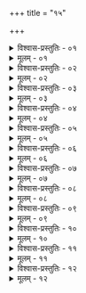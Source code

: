 +++
title = "१५"

+++


<details><summary>विश्वास-प्रस्तुतिः - ०१</summary>

०१  अथ वै भवति ॥
</details>

<details><summary>मूलम् - ०१</summary>

०१  अथ वै भवति ॥
</details>

<details><summary>विश्वास-प्रस्तुतिः - ०२</summary>

०२  अग्नौ करणशेषेण तद् अन्नम् अभिघारयेत् ।  
निरङ्गुष्ठं तु यद् दत्तं न तत् प्रीणाति वै पितृ̄न् ॥
</details>

<details><summary>मूलम् - ०२</summary>

०२  अग्नौ करणशेषेण तद् अन्नम् अभिघारयेत् ।  
निरङ्गुष्ठं तु यद् दत्तं न तत् प्रीणाति वै पितृ̄न् ॥
</details>

<details><summary>विश्वास-प्रस्तुतिः - ०३</summary>

०३  उभयोः शाखयोर् मुक्तं पितृभ्यो ऽन्नं निवेदितम् ।  
तद् अन्तरम् उपासन्ते असुरा दुष्टचेतसः ॥ [k: उपासन्ते ऽसुरा वै]
</details>

<details><summary>मूलम् - ०३</summary>

०३  उभयोः शाखयोर् मुक्तं पितृभ्यो ऽन्नं निवेदितम् ।  
तद् अन्तरम् उपासन्ते असुरा दुष्टचेतसः ॥ [k: उपासन्ते ऽसुरा वै]
</details>

<details><summary>विश्वास-प्रस्तुतिः - ०४</summary>

०४  यातुधानाः पिशाचाश् च प्रतिलुम्पन्ति तद् धविः ।  
तिलदाने ह्य् अदायाश् च तथा क्रोधवशे ऽसुराः ॥
</details>

<details><summary>मूलम् - ०४</summary>

०४  यातुधानाः पिशाचाश् च प्रतिलुम्पन्ति तद् धविः ।  
तिलदाने ह्य् अदायाश् च तथा क्रोधवशे ऽसुराः ॥
</details>

<details><summary>विश्वास-प्रस्तुतिः - ०५</summary>

०५  काषायवासा यान् कुरुते जपहोमप्रतिग्रहान् ।  
न तद् देवंगमं भवति हव्यकव्येषुयद् धविः ॥ [k: देवगमं]
</details>

<details><summary>मूलम् - ०५</summary>

०५  काषायवासा यान् कुरुते जपहोमप्रतिग्रहान् ।  
न तद् देवंगमं भवति हव्यकव्येषुयद् धविः ॥ [k: देवगमं]
</details>

<details><summary>विश्वास-प्रस्तुतिः - ०६</summary>

०६  यच् च दत्तम् अनङ्गुष्ठं यच् चैव प्रतिगृह्यते ।  
आचामति च यस् तिष्ठन् न स तेन समृध्यते ॥ इति ॥
</details>

<details><summary>मूलम् - ०६</summary>

०६  यच् च दत्तम् अनङ्गुष्ठं यच् चैव प्रतिगृह्यते ।  
आचामति च यस् तिष्ठन् न स तेन समृध्यते ॥ इति ॥
</details>

<details><summary>विश्वास-प्रस्तुतिः - ०७</summary>

०७  आद्यन्तयोर् अपां प्रदानं सर्वत्र ॥
</details>

<details><summary>मूलम् - ०७</summary>

०७  आद्यन्तयोर् अपां प्रदानं सर्वत्र ॥
</details>

<details><summary>विश्वास-प्रस्तुतिः - ०८</summary>

०८  जयप्रभृति यथाविधानम् ॥
</details>

<details><summary>मूलम् - ०८</summary>

०८  जयप्रभृति यथाविधानम् ॥
</details>

<details><summary>विश्वास-प्रस्तुतिः - ०९</summary>

०९  शेषम् उक्तम् अष्टकाहोमे ॥
</details>

<details><summary>मूलम् - ०९</summary>

०९  शेषम् उक्तम् अष्टकाहोमे ॥
</details>

<details><summary>विश्वास-प्रस्तुतिः - १०</summary>

१०  द्वौ दैवे पितृकार्ये त्रीन् एकैकम् उभयत्र वा । [k: देवे]  
भोजयेत् सुसमृद्धो ऽपि न प्रसज्येत [k: प्रसज्जेत] विस्तरे ॥
</details>

<details><summary>मूलम् - १०</summary>

१०  द्वौ दैवे पितृकार्ये त्रीन् एकैकम् उभयत्र वा । [k: देवे]  
भोजयेत् सुसमृद्धो ऽपि न प्रसज्येत [k: प्रसज्जेत] विस्तरे ॥
</details>

<details><summary>विश्वास-प्रस्तुतिः - ११</summary>

११  सत्क्रियां देशकालौ च शौचं ब्राह्मणसंपदम् ।  
पञ्चैतान् विस्तरो हन्ति तस्मात् तं परिवर्जयेत् ॥
</details>

<details><summary>मूलम् - ११</summary>

११  सत्क्रियां देशकालौ च शौचं ब्राह्मणसंपदम् ।  
पञ्चैतान् विस्तरो हन्ति तस्मात् तं परिवर्जयेत् ॥
</details>

<details><summary>विश्वास-प्रस्तुतिः - १२</summary>

१२  उरस्तः पितरस् तस्य वामतश् च पितामहाः ।  
दक्षिणतः प्रपितामहाः पृष्ठतः पिण्डतर्ककाः ॥ इति ॥
</details>

<details><summary>मूलम् - १२</summary>

१२  उरस्तः पितरस् तस्य वामतश् च पितामहाः ।  
दक्षिणतः प्रपितामहाः पृष्ठतः पिण्डतर्ककाः ॥ इति ॥
</details>
